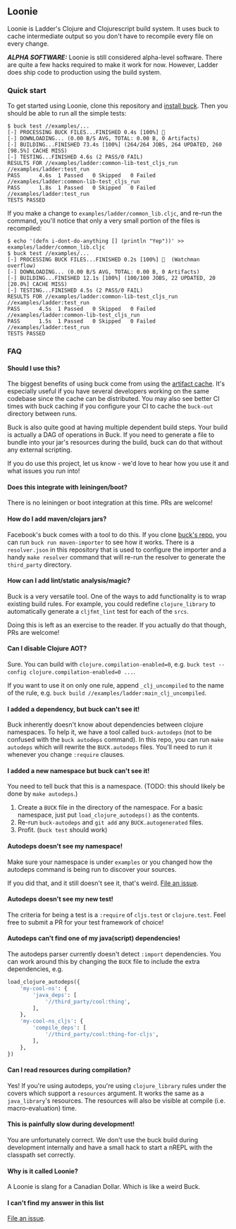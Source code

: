 ## Loonie


Loonie is Ladder's Clojure and Clojurescript build system. It uses buck to cache intermediate output so you don't have to recompile every file on every change.

_**ALPHA SOFTWARE:**_ Loonie is still considered alpha-level software. There are quite a few hacks required to make it work for now. However, Ladder does ship code to production using the build system.

### Quick start
To get started using Loonie, clone this repository and [install buck](https://buckbuild.com/setup/install.html). Then you should be able to run all the simple tests:

```
$ buck test //examples/...
[-] PROCESSING BUCK FILES...FINISHED 0.4s [100%] 🐌
[-] DOWNLOADING... (0.00 B/S AVG, TOTAL: 0.00 B, 0 Artifacts)
[-] BUILDING...FINISHED 73.4s [100%] (264/264 JOBS, 264 UPDATED, 260 [98.5%] CACHE MISS)
[-] TESTING...FINISHED 4.6s (2 PASS/0 FAIL)
RESULTS FOR //examples/ladder:common-lib-test_cljs_run //examples/ladder:test_run
PASS      4.6s  1 Passed   0 Skipped   0 Failed   //examples/ladder:common-lib-test_cljs_run
PASS      1.8s  1 Passed   0 Skipped   0 Failed   //examples/ladder:test_run
TESTS PASSED
```

If you make a change to `examples/ladder/common_lib.cljc`, and re-run the command, you'll notice that only a very small portion of the files is recompiled:

```
$ echo '(defn i-dont-do-anything [] (println "Yep"))' >> examples/ladder/common_lib.cljc
$ buck test //examples/...
[-] PROCESSING BUCK FILES...FINISHED 0.2s [100%] 🐌  (Watchman overflow)
[-] DOWNLOADING... (0.00 B/S AVG, TOTAL: 0.00 B, 0 Artifacts)
[-] BUILDING...FINISHED 12.1s [100%] (100/100 JOBS, 22 UPDATED, 20 [20.0%] CACHE MISS)
[-] TESTING...FINISHED 4.5s (2 PASS/0 FAIL)
RESULTS FOR //examples/ladder:common-lib-test_cljs_run //examples/ladder:test_run
PASS      4.5s  1 Passed   0 Skipped   0 Failed   //examples/ladder:common-lib-test_cljs_run
PASS      1.5s  1 Passed   0 Skipped   0 Failed   //examples/ladder:test_run
TESTS PASSED
```

### FAQ

#### Should I use this? ####
The biggest benefits of using buck come from using the [artifact cache](https://buckbuild.com/concept/buckconfig.html#cache). It's especially useful if you have several developers working on the same codebase since the cache can be distributed. You may also see better CI times with buck caching if you configure your CI to cache the `buck-out` directory between runs.

Buck is also quite good at having multiple dependent build steps. Your build is actually a DAG of operations in Buck. If you need to generate a file to bundle into your jar's resources during the build, buck can do that without any external scripting.

If you do use this project, let us know - we'd love to hear how you use it and what issues you run into!

#### Does this integrate with leiningen/boot? ####
There is no leiningen or boot integration at this time. PRs are welcome!

#### How do I add maven/clojars jars? ####
Facebook's buck comes with a tool to do this. If you clone [buck's repo](https://github.com/facebook/buck), you can run `buck run maven-importer` to see how it works. There is a `resolver.json` in this repository that is used to configure the importer and a handy `make resolver` command that will re-run the resolver to generate the `third_party` directory.

#### How can I add lint/static analysis/magic? ####
Buck is a very versatile tool. One of the ways to add functionality is to wrap existing build rules. For example, you could redefine `clojure_library` to automatically generate a `cljfmt_lint` test for each of the `srcs`.

Doing this is left as an exercise to the reader. If you actually do that though, PRs are welcome!

#### Can I disable Clojure AOT? ####
Sure. You can build with `clojure.compilation-enabled=0`, e.g. `buck test --config clojure.compilation-enabled=0 ...`.

If you want to use it on only one rule, append `_clj_uncompiled` to the name of the rule, e.g. `buck build //examples/ladder:main_clj_uncompiled`.

#### I added a dependency, but buck can't see it! ####
Buck inherently doesn't know about dependencies between clojure namespaces. To help it, we have a tool called `buck-autodeps` (not to be confused with the `buck autodeps` command). In this repo, you can run `make autodeps` which will rewrite the `BUCK.autodeps` files. You'll need to run it whenever you change `:require` clauses.

#### I added a new namespace but buck can't see it! ####
You need to tell buck that this is a namespace. (TODO: this should likely be done by `make autodeps`.)

1. Create a `BUCK` file in the directory of the namespace. For a basic namespace, just put `load_clojure_autodeps()` as the contents.
2. Re-run `buck-autodeps` and `git add` any `BUCK.autogenerated` files.
3. Profit. (`buck test` should work)

#### Autodeps doesn't see my namespace! ####
Make sure your namespace is under `examples` or you changed how the autodeps command is being run to discover your sources.

If you did that, and it still doesn't see it, that's weird. [File an issue](https://github.com/ladderlife/loonie/issues/new).

#### Autodeps doesn't see my new test! ####
The criteria for being a test is a `:require` of `cljs.test` or `clojure.test`. Feel free to submit a PR for your test framework of choice!

#### Autodeps can't find one of my java(script) dependencies! ####
The autodeps parser currently doesn't detect `:import` dependencies. You can work around this by changing the `BUCK` file to include the extra dependencies, e.g.

```python
load_clojure_autodeps({
    'my-cool-ns': {
        'java_deps': [
            '//third_party/cool:thing',
        ],
    },
    'my-cool-ns_cljs': {
        'compile_deps': [
            '//third_party/cool:thing-for-cljs',
        ],
    },
})
```

#### Can I read resources during compilation? ####
Yes! If you're using autodeps, you're using `clojure_library` rules under the covers which support a `resources` argument. It works the same as a `java_library`'s resources. The resources will also be visible at compile (i.e. macro-evaluation) time.

#### This is painfully slow during development! ####
You are unfortunately correct. We don't use the buck build during development internally and have a small hack to start a nREPL with the classpath set correctly.

#### Why is it called Loonie? ####
A Loonie is slang for a Canadian Dollar. Which is like a weird Buck.

#### I can't find my answer in this list ####
[File an issue](https://github.com/ladderlife/loonie/issues/new).
